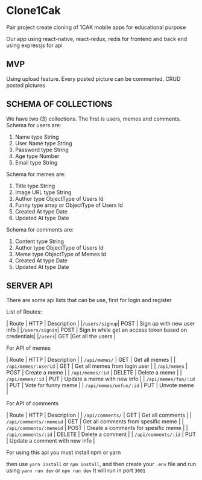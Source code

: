 Clone1Cak
===========

Pair project create cloning of 1CAK mobile apps for educational purpose

Our app using react-native, react-redux, redis for frontend and back end using expressjs for api

MVP
----

Using upload feature. Every posted picture can be commented. CRUD posted pictures

SCHEMA OF COLLECTIONS
---------------------

We have two (3) collections. The first is users, memes and comments. Schema for users are:

1. Name type String
2. User Name type String
3. Password type String
4. Age type Number
5. Email type String

Schema for memes are:

1. Title type String
2. Image URL type String
3. Author type ObjectType of Users Id
4. Funny type array or ObjectType of Users Id
5. Created At type Date
6. Updated At type Date

Schema for comments are:

1. Content type String
2. Author type ObjectType of Users Id
3. Meme type ObjectType of Memes Id
4. Created At type Date
5. Updated At type Date

SERVER API
----------

There are some api lists that can be use, first for login and register

List of Routes:

| Route	| HTTP	| Description |
|`/users/signup`|	POST	| Sign up with new user info |
|`/users/signin`|	POST	| Sign in while get an access token based on credentials|
|`/users`|	GET	|Get all the users |

For API of memes

| Route | HTTP | Description |
| `/api/memes/` | GET | Get all memes |
| `/api/memes/:userid` | GET | Get all memes from login user | 
| `/api/memes` | POST | Create a meme | 
| `/api/memes/:id` | DELETE | Delete a meme | 
| `/api/memes/:id` | PUT | Update a meme with new info |
| `/api/memes/fun/:id` | PUT | Vote for funny meme |
| `/api/memes/unfun/:id` | PUT | Unvote meme |

For API of comments

| Route | HTTP | Description | 
| `/api/comments/` | GET | Get all comments | 
| `/api/comments/:memeid` | GET | Get all comments from spesific meme | 
| `/api/comments/:memeid` | POST | Create a comments for spesific meme | 
| `/api/comments/:id` | DELETE | Delete a comment | 
| `/api/comments/:id` | PUT | Update a comment with new info |

For using this api you must install npm or yarn

then use `yarn install` or `npm install`, and then create your `.env` file and run using `yarn run dev` or `npm run dev` It will run in port `3001`